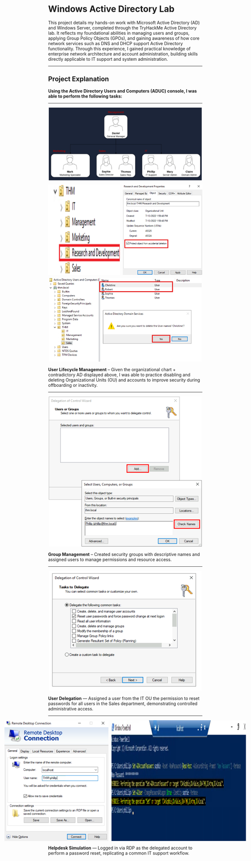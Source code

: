 <h1>Windows Active Directory Lab</h1>

This project details my hands-on work with Microsoft Active Directory (AD) and Windows Server, completed through the TryHackMe Active Directory lab. It reflects my foundational abilities in managing users and groups, applying Group Policy Objects (GPOs), and gaining awareness of how core network services such as DNS and DHCP support Active Directory functionality. Through this experience, I gained practical knowledge of enterprise network architecture and account administration, building skills directly applicable to IT support and system administration.

---

## Project Explanation

**Using the Active Directory Users and Computers (ADUC) console, I was able to perform the following tasks:**

---

<div style="text-align: center;">
  <img src="images/organizational_chart.png" alt="Screenshot of the organizational chart of company" width="500">
</div>

<div style="display: flex; justify-content: center; gap: 10px; margin-top: 10px; margin-bottom: 10px;">
  <img src="images/extra_ou.png" alt="Screenshot displaying the extra OU that I am going to delete" width="260">
  <img src="images/permission_to_delete.png" alt="Screenshot showing enabling permission to delete the OU" width="260">
</div>

<div style="text-align: center;">
  <img src="images/offboarding_users_from_ou.png" alt="Screenshot showing which users offboarded from the OU" width="500">
</div>

**User Lifecycle Management** – Given the organizational chart + contradictory AD displayed above, I was able to practice disabling and deleting Organizational Units (OU) and accounts to improve security during offboarding or inactivity.

---

<div style="text-align: center;">
  <img src="images/delegation_control_wizard.png" alt="ADUC screenshot showing group creation and user assignments" width="500">
</div>

**Group Management** – Created security groups with descriptive names and assigned users to manage permissions and resource access.

---

<div style="text-align: center;">
  <img src="images/delegation_of_permission.png" alt="ADUC screenshot showing delegated permissions for a user" width="500">
</div>

**User Delegation** — Assigned a user from the IT OU the permission to reset passwords for all users in the Sales department, demonstrating controlled administrative access.

---

<div style="display: flex; justify-content: center; gap: 10px;">
  <img src="images/rdp_connection_screen.png" alt="RDP screenshot showing password reset step 1" width="340">
  <img src="images/reset_password_at_logon.png" alt="RDP screenshot showing password reset step 2" width="440">
</div>

**Helpdesk Simulation** — Logged in via RDP as the delegated account to perform a password reset, replicating a common IT support workflow.
